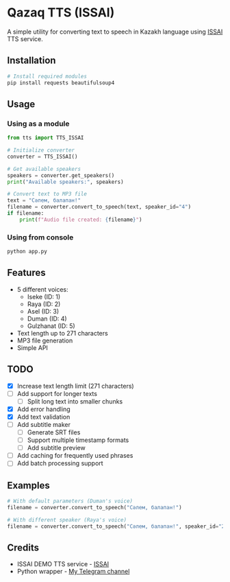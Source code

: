 # Qazaq TTS (ISSAI)

A simple utility for converting text to speech in Kazakh language using [ISSAI](https://issai.nu.edu.kz) TTS service.

## Installation

```bash
# Install required modules
pip install requests beautifulsoup4
```

## Usage

### Using as a module
```python
from tts import TTS_ISSAI

# Initialize converter
converter = TTS_ISSAI()

# Get available speakers
speakers = converter.get_speakers()
print("Available speakers:", speakers)

# Convert text to MP3 file
text = "Сәлем, балапан!"
filename = converter.convert_to_speech(text, speaker_id="4")
if filename:
    print(f"Audio file created: {filename}")
```

### Using from console
```bash
python app.py
```

## Features

- 5 different voices:
  - Iseke (ID: 1)
  - Raya (ID: 2)
  - Asel (ID: 3)
  - Duman (ID: 4)
  - Gulzhanat (ID: 5)
- Text length up to 271 characters
- MP3 file generation
- Simple API

## TODO

- [x] Increase text length limit (271 characters)
- [ ] Add support for longer texts
  - [ ] Split long text into smaller chunks
- [x] Add error handling
- [x] Add text validation
- [ ] Add subtitle maker
  - [ ] Generate SRT files
  - [ ] Support multiple timestamp formats
  - [ ] Add subtitle preview
- [ ] Add caching for frequently used phrases
- [ ] Add batch processing support

## Examples

```python
# With default parameters (Duman's voice)
filename = converter.convert_to_speech("Сәлем, балапан!")

# With different speaker (Raya's voice)
filename = converter.convert_to_speech("Сәлем, балапан!", speaker_id="2")
```

## Credits

- ISSAI DEMO TTS service - [ISSAI](https://issai.nu.edu.kz/ru/tts2-rus/)
- Python wrapper - [My Telegram channel](https://t.me/davidsurgan)
